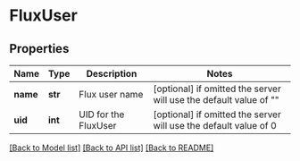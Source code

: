 # FluxUser


## Properties
Name | Type | Description | Notes
------------ | ------------- | ------------- | -------------
**name** | **str** | Flux user name | [optional]  if omitted the server will use the default value of ""
**uid** | **int** | UID for the FluxUser | [optional]  if omitted the server will use the default value of 0

[[Back to Model list]](../README.md#documentation-for-models) [[Back to API list]](../README.md#documentation-for-api-endpoints) [[Back to README]](../README.md)


